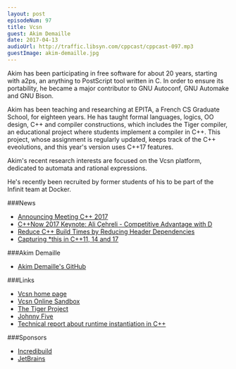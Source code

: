 ```yaml
---
layout: post
episodeNum: 97
title: Vcsn
guest: Akim Demaille
date: 2017-04-13
audioUrl: http://traffic.libsyn.com/cppcast/cppcast-097.mp3
guestImage: akim-demaille.jpg
---
```


Akim has been participating in free software for about 20 years, starting with a2ps, an anything to PostScript tool written in C. In order to ensure its portability, he became a major contributor to GNU Autoconf, GNU Automake and GNU Bison.

Akim has been teaching and researching at EPITA, a French CS Graduate School, for eighteen years. He has taught formal languages, logics, OO design, C++ and compiler constructions, which includes the Tiger compiler, an educational project where students implement a compiler in C++. This project, whose assignment is regularly updated, keeps track of the C++ eveolutions, and this year's version uses C++17 features.

Akim's recent research interests are focused on the Vcsn platform, dedicated to automata and rational expressions.

He's recently been recruited by former students of his to be part of the Infinit team at Docker.

###News

 - [Announcing Meeting C++ 2017](http://meetingcpp.com/index.php/newsreader/items/announcing-meeting-cpp-2017.html)
 - [C++Now 2017 Keynote: Ali Çehreli - Competitive Advantage with D](http://cppnow.org/2017-conference/announcements/2017/04/09/d-keynote.html)
 - [Reduce C++ Build Times by Reducing Header Dependencies](http://lattix.com/blog/2017/04/07/reduce-c-build-times-reducing-header-dependencies)
 - [Capturing *this in C++11, 14 and 17](http://www.sean-bollin.com/2017/04/08/capturing-this-in-c11-14-and-17/)
 
###Akim Demaille

 - [Akim Demaille's GitHub](https://github.com/akimd)

###Links

 - [Vcsn home page](http://vcsn.lrde.epita.fr/)
 - [Vcsn Online Sandbox](http://vcsn-sandbox.lrde.epita.fr/)
 - [The Tiger Project](http://tiger.lrde.epita.fr/)
 - [Johnny Five](http://johnny-five.io/)
 - [Technical report about runtime instantiation in C++](https://arxiv.org/abs/1611.00947)

###Sponsors

- [Incredibuild](https://www.incredibuild.com/cppoffer)
- [JetBrains](https://www.jetbrains.com/cpp/?utm_source=cppcast&utm_medium=podcast&utm_content=cppcast-podcast&utm_campaign=cpp)